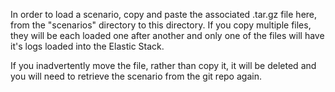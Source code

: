 In order to load a scenario, copy and paste the associated .tar.gz file here, from the "scenarios" directory to this directory.  If you copy multiple files, they will be each loaded one after another and only one of the files will have it's logs loaded into the Elastic Stack.

If you inadvertently move the file, rather than copy it, it will be deleted and you will need to retrieve the scenario from the git repo again.

